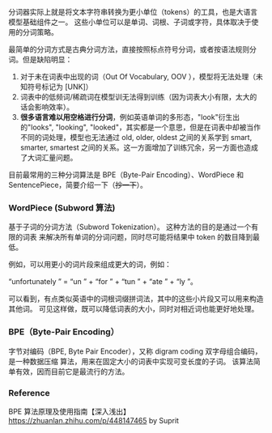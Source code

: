 分词器实际上就是将文本字符串转换为更小单位（tokens）的工具，也是大语言模型基础组件之一。
这些小单位可以是单词、词根、子词或字符，具体取决于使用的分词策略。

最简单的分词方式是古典分词方法，直接按照标点符号分词，或者按语法规则分词。但是缺陷明显：
1. 对于未在词表中出现的词（Out Of Vocabulary, OOV ），模型将无法处理（未知符号标记为 [UNK]）
2. 词表中的低频词/稀疏词在模型训无法得到训练（因为词表大小有限，太大的话会影响效率）。
3. **很多语言难以用空格进行分词**，例如英语单词的多形态，"look"衍生出的"looks", "looking", "looked"，其实都是一个意思，但是在词表中却被当作不同的词处理，模型也无法通过 old, older, oldest 之间的关系学到 smart, smarter, smartest 之间的关系。这一方面增加了训练冗余，另一方面也造成了大词汇量问题。

目前最常用的三种分词算法是 BPE（Byte-Pair Encoding）、WordPiece 和 SentencePiece，简要介绍一下（~~抄一下~~）。

### WordPiece (Subword 算法)
基于子词的分词方法（Subword Tokenization）。
这种方法的目的是通过一个有限的词表 来解决所有单词的分词问题，同时尽可能将结果中 token 的数目降到最低。

例如，可以用更小的词片段来组成更大的词，例如：

“unfortunately ” = “un ” + “for ” + “tun ” + “ate ” + “ly ”。

可以看到，有点类似英语中的词根词缀拼词法，其中的这些小片段又可以用来构造其他词。
可见这样做，既可以降低词表的大小，同时对相近词也能更好地处理。


### BPE（Byte-Pair Encoding）
字节对编码（BPE, Byte Pair Encoder），又称 digram coding 双字母组合编码，是一种数据压缩 算法，用来在固定大小的词表中实现可变⻓度的子词。
该算法简单有效，因而目前它是最流行的方法。



### Reference
BPE 算法原理及使用指南【深入浅出】https://zhuanlan.zhihu.com/p/448147465 by Suprit
